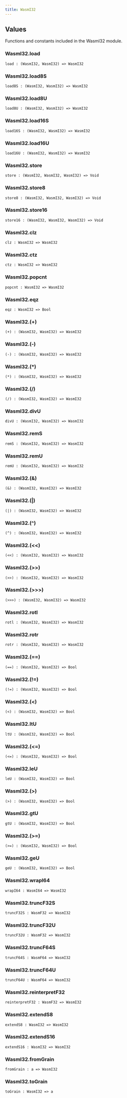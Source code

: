 ```yaml
---
title: WasmI32
---
```


## Values

Functions and constants included in the WasmI32 module.

### WasmI32.**load**

```grain
load : (WasmI32, WasmI32) => WasmI32
```

### WasmI32.**load8S**

```grain
load8S : (WasmI32, WasmI32) => WasmI32
```

### WasmI32.**load8U**

```grain
load8U : (WasmI32, WasmI32) => WasmI32
```

### WasmI32.**load16S**

```grain
load16S : (WasmI32, WasmI32) => WasmI32
```

### WasmI32.**load16U**

```grain
load16U : (WasmI32, WasmI32) => WasmI32
```

### WasmI32.**store**

```grain
store : (WasmI32, WasmI32, WasmI32) => Void
```

### WasmI32.**store8**

```grain
store8 : (WasmI32, WasmI32, WasmI32) => Void
```

### WasmI32.**store16**

```grain
store16 : (WasmI32, WasmI32, WasmI32) => Void
```

### WasmI32.**clz**

```grain
clz : WasmI32 => WasmI32
```

### WasmI32.**ctz**

```grain
ctz : WasmI32 => WasmI32
```

### WasmI32.**popcnt**

```grain
popcnt : WasmI32 => WasmI32
```

### WasmI32.**eqz**

```grain
eqz : WasmI32 => Bool
```

### WasmI32.**(+)**

```grain
(+) : (WasmI32, WasmI32) => WasmI32
```

### WasmI32.**(-)**

```grain
(-) : (WasmI32, WasmI32) => WasmI32
```

### WasmI32.**(*)**

```grain
(*) : (WasmI32, WasmI32) => WasmI32
```

### WasmI32.**(/)**

```grain
(/) : (WasmI32, WasmI32) => WasmI32
```

### WasmI32.**divU**

```grain
divU : (WasmI32, WasmI32) => WasmI32
```

### WasmI32.**remS**

```grain
remS : (WasmI32, WasmI32) => WasmI32
```

### WasmI32.**remU**

```grain
remU : (WasmI32, WasmI32) => WasmI32
```

### WasmI32.**(&)**

```grain
(&) : (WasmI32, WasmI32) => WasmI32
```

### WasmI32.**(|)**

```grain
(|) : (WasmI32, WasmI32) => WasmI32
```

### WasmI32.**(^)**

```grain
(^) : (WasmI32, WasmI32) => WasmI32
```

### WasmI32.**(<<)**

```grain
(<<) : (WasmI32, WasmI32) => WasmI32
```

### WasmI32.**(>>)**

```grain
(>>) : (WasmI32, WasmI32) => WasmI32
```

### WasmI32.**(>>>)**

```grain
(>>>) : (WasmI32, WasmI32) => WasmI32
```

### WasmI32.**rotl**

```grain
rotl : (WasmI32, WasmI32) => WasmI32
```

### WasmI32.**rotr**

```grain
rotr : (WasmI32, WasmI32) => WasmI32
```

### WasmI32.**(==)**

```grain
(==) : (WasmI32, WasmI32) => Bool
```

### WasmI32.**(!=)**

```grain
(!=) : (WasmI32, WasmI32) => Bool
```

### WasmI32.**(<)**

```grain
(<) : (WasmI32, WasmI32) => Bool
```

### WasmI32.**ltU**

```grain
ltU : (WasmI32, WasmI32) => Bool
```

### WasmI32.**(<=)**

```grain
(<=) : (WasmI32, WasmI32) => Bool
```

### WasmI32.**leU**

```grain
leU : (WasmI32, WasmI32) => Bool
```

### WasmI32.**(>)**

```grain
(>) : (WasmI32, WasmI32) => Bool
```

### WasmI32.**gtU**

```grain
gtU : (WasmI32, WasmI32) => Bool
```

### WasmI32.**(>=)**

```grain
(>=) : (WasmI32, WasmI32) => Bool
```

### WasmI32.**geU**

```grain
geU : (WasmI32, WasmI32) => Bool
```

### WasmI32.**wrapI64**

```grain
wrapI64 : WasmI64 => WasmI32
```

### WasmI32.**truncF32S**

```grain
truncF32S : WasmF32 => WasmI32
```

### WasmI32.**truncF32U**

```grain
truncF32U : WasmF32 => WasmI32
```

### WasmI32.**truncF64S**

```grain
truncF64S : WasmF64 => WasmI32
```

### WasmI32.**truncF64U**

```grain
truncF64U : WasmF64 => WasmI32
```

### WasmI32.**reinterpretF32**

```grain
reinterpretF32 : WasmF32 => WasmI32
```

### WasmI32.**extendS8**

```grain
extendS8 : WasmI32 => WasmI32
```

### WasmI32.**extendS16**

```grain
extendS16 : WasmI32 => WasmI32
```

### WasmI32.**fromGrain**

```grain
fromGrain : a => WasmI32
```

### WasmI32.**toGrain**

```grain
toGrain : WasmI32 => a
```

